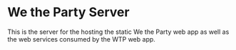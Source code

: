 # We the Party Server

This is the server for the hosting the static We the Party web app as well as the web services consumed by the WTP web app.
